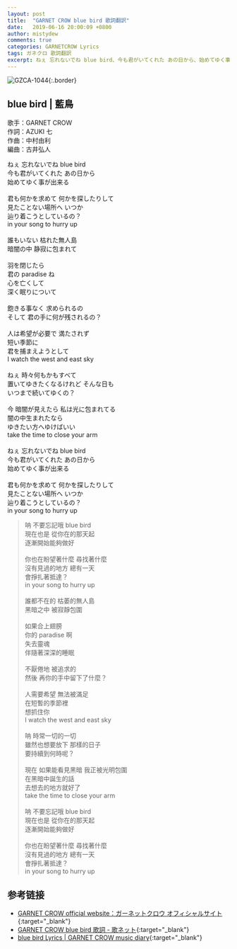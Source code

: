 ```yaml
---
layout: post
title:  "GARNET CROW blue bird 歌詞翻訳"
date:   2019-06-16 20:00:09 +0800
author: mistydew
comments: true
categories: GARNETCROW Lyrics
tags: ガネクロ 歌詞翻訳
excerpt: ねぇ 忘れないでね blue bird、今も君がいてくれた あの日から、始めてゆく事が出来る。
---
```

![GZCA-1044](https://raw.githubusercontent.com/mistydew/gc2/master/cover/single/GZCA-1044.jpg){:.border}

## blue bird | 藍鳥

歌手：GARNET CROW<br>
作詞：AZUKI 七<br>
作曲：中村由利<br>
編曲：古井弘人

<div class="lyric-original">
<p>
ねぇ 忘れないでね blue bird<br>
今も君がいてくれた あの日から<br>
始めてゆく事が出来る<br>
<br>
君も何かを求めて 何かを探したりして<br>
見たことない場所へ いつか<br>
辿り着こうとしているの？<br>
in your song to hurry up<br>
<br>
誰もいない 枯れた無人島<br>
暗闇の中 静寂に包まれて<br>
<br>
羽を閉じたら<br>
君の paradise ね<br>
心を亡くして<br>
深く眠りについて<br>
<br>
飽きる事なく 求められるの<br>
そして 君の手に何が残されるの？<br>
<br>
人は希望が必要で 満たされず<br>
短い季節に<br>
君を捕まえようとして<br>
I watch the west and east sky<br>
<br>
ねぇ 時々何もかもすべて<br>
置いてゆきたくなるけれど そんな日も<br>
いつまで続いてゆくの？<br>
<br>
今 暗闇が見えたら 私は光に包まれてる<br>
闇の中生まれたなら<br>
ゆきたい方へゆけばいい<br>
take the time to close your arm<br>
<br>
ねぇ 忘れないでね blue bird<br>
今も君がいてくれた あの日から<br>
始めてゆく事が出来る<br>
<br>
君も何かを求めて 何かを探したりして<br>
見たことない場所へ いつか<br>
辿り着こうとしているの？<br>
in your song to hurry up
</p>
</div>

<div class="lyric-translation">
<blockquote>
呐 不要忘記哦 blue bird<br>
現在也是 從你在的那天起<br>
逐漸開始能夠做好<br>
<br>
你也在盼望著什麼 尋找著什麼<br>
沒有見過的地方 總有一天<br>
會掙扎著抵達？<br>
in your song to hurry up<br>
<br>
誰都不在的 枯萎的無人島<br>
黑暗之中 被寂靜包圍<br>
<br>
如果合上翅膀<br>
你的 paradise 啊<br>
失去靈魂<br>
伴隨著深深的睡眠<br>
<br>
不厭倦地 被追求的<br>
然後 再你的手中留下了什麼？<br>
<br>
人需要希望 無法被滿足<br>
在短暫的季節裡<br>
想抓住你<br>
I watch the west and east sky<br>
<br>
呐 時常一切的一切<br>
雖然也想要放下 那樣的日子<br>
要持續到何時呢？<br>
<br>
現在 如果能看見黑暗 我正被光明包圍<br>
在黑暗中誕生的話<br>
去想去的地方就好了<br>
take the time to close your arm<br>
<br>
呐 不要忘記哦 blue bird<br>
現在也是 從你在的那天起<br>
逐漸開始能夠做好<br>
<br>
你也在盼望著什麼 尋找著什麼<br>
沒有見過的地方 總有一天<br>
會掙扎著抵達？<br>
in your song to hurry up
</blockquote>
</div>

## 参考链接

* [GARNET CROW official website：ガーネットクロウ オフィシャルサイト](http://www.garnetcrow.com){:target="_blank"}
* [GARNET CROW blue bird 歌詞 - 歌ネット](https://www.uta-net.com/song/20135){:target="_blank"}
* [blue bird Lyrics \| GARNET CROW music diary](https://mistydew.github.io/gc/lyrics/original/blue%20bird.html){:target="_blank"}
